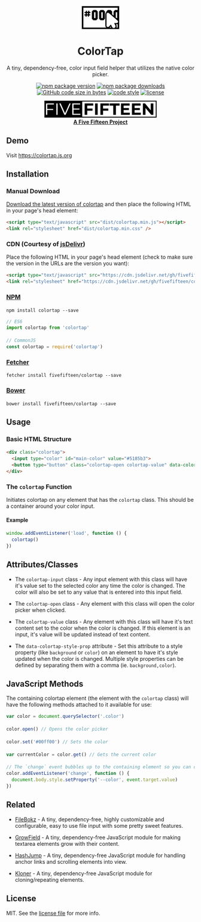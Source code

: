 <div align="center">

  <a href="https://github.com/fivefifteen/colortap">
    <picture>
      <source media="(prefers-color-scheme: dark)" srcset="./assets/colortap-white.png">
      <img src="./assets/colortap.png" alt="ColorTap">
    </picture>
  </a>

  # ColorTap

  A tiny, dependency-free, color input field helper that utilizes the native color picker.

  [![npm package version](https://img.shields.io/npm/v/colortap.svg?style=flat-square)](https://www.npmjs.com/package/colortap)
  [![npm package downloads](https://img.shields.io/npm/dt/colortap.svg?style=flat-square)](https://www.npmjs.com/package/colortap)
  [![GitHub code size in bytes](https://img.shields.io/github/languages/code-size/fivefifteen/colortap?style=flat-square)](https://github.com/fivefifteen/colortap)
  [![code style](https://img.shields.io/badge/code_style-standard-yellow.svg?style=flat-square)](https://github.com/standard/standard)
  [![license](https://img.shields.io/github/license/fivefifteen/colortap.svg?style=flat-square)](license.md)

  <a href="https://fivefifteen.com" target="_blank"><img src="./assets/fivefifteen.png" /><br /><b>A Five Fifteen Project</b></a>

</div>


## Demo

Visit https://colortap.js.org


## Installation


### Manual Download

[Download the latest version of colortap](https://github.com/fivefifteen/colortap/archive/refs/heads/main.zip) and then place the following HTML in your page's head element:

```html
<script type="text/javascript" src="dist/colortap.min.js"></script>
<link rel="stylesheet" href="dist/colortap.min.css" />
```


### CDN (Courtesy of [jsDelivr](https://jsdelivr.com))

Place the following HTML in your page's head element (check to make sure the version in the URLs are the version you want):

```html
<script type="text/javascript" src="https://cdn.jsdelivr.net/gh/fivefifteen/colortap@0.3/dist/colortap.min.js"></script>
<link rel="stylesheet" href="https://cdn.jsdelivr.net/gh/fivefifteen/colortap@0.3/dist/colortap.min.css" />
```


### [NPM](https://npmjs.com)

```
npm install colortap --save
```

```js
// ES6
import colortap from 'colortap'

// CommonJS
const colortap = require('colortap')
```


### [Fetcher](https://github.com/fivefifteen/fetcher)

```
fetcher install fivefifteen/colortap --save
```


### [Bower](https://bower.io)

```
bower install fivefifteen/colortap --save
```


## Usage


### Basic HTML Structure

```html
<div class="colortap">
  <input type="color" id="main-color" value="#5185b3">
  <button type="button" class="colortap-open colortap-value" data-colortap-style-prop="background-color"></button>
</div>
```


### The `colortap` Function

Initiates colortap on any element that has the `colortap` class. This should be a container around your color input.


#### Example

```js
window.addEventListener('load', function () {
  colortap()
})
```


## Attributes/Classes

 * The `colortap-input` class - Any input element with this class will have it's value set to the selected color any time the color is changed. The color will also be set to any value that is entered into this input field.

 * The `colortap-open` class - Any element with this class will open the color picker when clicked.

 * The `colortap-value` class - Any element with this class will have it's text content set to the color when the color is changed. If this element is an input, it's value will be updated instead of text content.

 * The `data-colortap-style-prop` attribute - Set this attribute to a style property (like `background` or `color`) on an element to have it's style updated when the color is changed. Multiple style properties can be defined by separating them with a comma (ie. `background,color`).


## JavaScript Methods

The containing colortap element (the element with the `colortap` class) will have the following methods attached to it available for use:

```js
var color = document.querySelector('.color')

color.open() // Opens the color picker

color.set('#00ff00') // Sets the color

var currentColor = color.get() // Gets the current color

// The `change` event bubbles up to the containing element so you can detect changes like so:
color.addEventListener('change', function () {
  document.body.style.setProperty('--color', event.target.value)
})
```


## Related

 - [FileBokz](https://github.com/fivefifteen/filebokz) - A tiny, dependency-free, highly customizable and configurable, easy to use file input with some pretty sweet features.

 - [GrowField](https://github.com/fivefifteen/growfield) - A tiny, dependency-free JavaScript module for making textarea elements grow with their content.

 - [HashJump](https://github.com/fivefifteen/hashjump) - A tiny, dependency-free JavaScript module for handling anchor links and scrolling elements into view.

 - [Kloner](https://github.com/fivefifteen/kloner) - A tiny, dependency-free JavaScript module for cloning/repeating elements.


## License

MIT. See the [license file](license.md) for more info.

